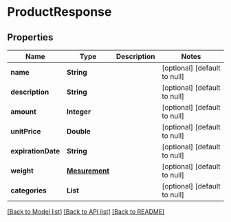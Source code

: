 # ProductResponse
## Properties

| Name | Type | Description | Notes |
|------------ | ------------- | ------------- | -------------|
| **name** | **String** |  | [optional] [default to null] |
| **description** | **String** |  | [optional] [default to null] |
| **amount** | **Integer** |  | [optional] [default to null] |
| **unitPrice** | **Double** |  | [optional] [default to null] |
| **expirationDate** | **String** |  | [optional] [default to null] |
| **weight** | [**Mesurement**](Mesurement.md) |  | [optional] [default to null] |
| **categories** | **List** |  | [optional] [default to null] |

[[Back to Model list]](../README.md#documentation-for-models) [[Back to API list]](../README.md#documentation-for-api-endpoints) [[Back to README]](../README.md)

